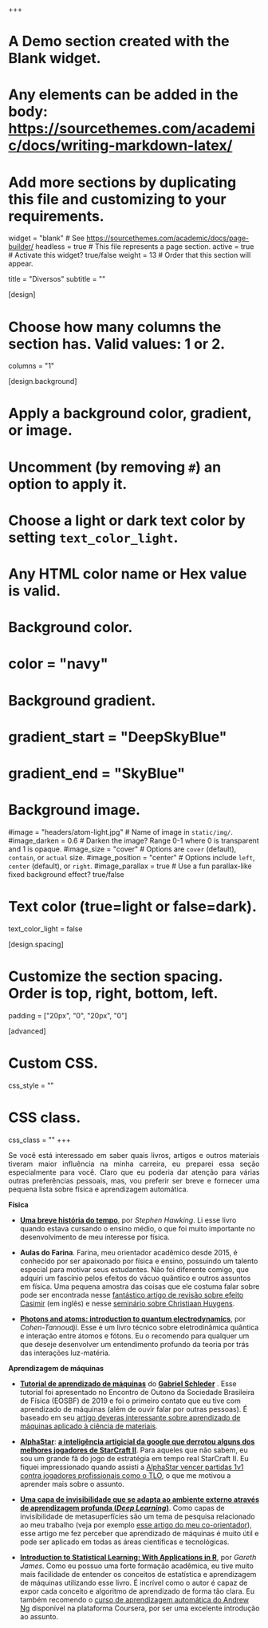 +++
# A Demo section created with the Blank widget.
# Any elements can be added in the body: https://sourcethemes.com/academic/docs/writing-markdown-latex/
# Add more sections by duplicating this file and customizing to your requirements.

widget = "blank"  # See https://sourcethemes.com/academic/docs/page-builder/
headless = true  # This file represents a page section.
active = true  # Activate this widget? true/false
weight = 13  # Order that this section will appear.

title = "Diversos"
subtitle = ""

[design]
  # Choose how many columns the section has. Valid values: 1 or 2.
  columns = "1"

[design.background]
  # Apply a background color, gradient, or image.
  #   Uncomment (by removing `#`) an option to apply it.
  #   Choose a light or dark text color by setting `text_color_light`.
  #   Any HTML color name or Hex value is valid.

  # Background color.
  # color = "navy"

  # Background gradient.
  # gradient_start = "DeepSkyBlue"
  # gradient_end = "SkyBlue"

  # Background image.
  #image = "headers/atom-light.jpg"  # Name of image in `static/img/`.
  #image_darken = 0.6  # Darken the image? Range 0-1 where 0 is transparent and 1 is opaque.
  #image_size = "cover"  #  Options are `cover` (default), `contain`, or `actual` size.
  #image_position = "center"  # Options include `left`, `center` (default), or `right`.
  #image_parallax = true  # Use a fun parallax-like fixed background effect? true/false

  # Text color (true=light or false=dark).
  text_color_light = false

[design.spacing]
  # Customize the section spacing. Order is top, right, bottom, left.
  padding = ["20px", "0", "20px", "0"]

[advanced]
 # Custom CSS.
 css_style = ""

 # CSS class.
 css_class = ""
+++

<p align="justify">Se você está interessado em saber quais livros, artigos e outros materiais tiveram maior influência na minha carreira, eu preparei essa seção especialmente para você. Claro que eu poderia dar atenção para várias outras preferências pessoais, mas, vou preferir ser breve e fornecer uma pequena lista sobre física e aprendizagem automática.</p>

**Física**

- [**Uma breve história do tempo**](https://pt.wikipedia.org/wiki/Uma_Breve_Hist%C3%B3ria_do_Tempo), por *Stephen Hawking*. Li esse livro quando estava cursando o ensino médio, o que foi muito importante no desenvolvimento de meu interesse por física.

- **Aulas do Farina**. Farina, meu orientador acadêmico desde 2015, é conhecido por ser apaixonado por física e ensino, possuindo um talento especial para motivar seus estudantes. Não foi diferente comigo, que adquiri um fascínio pelos efeitos do vácuo quântico e outros assuntos em física. Uma pequena amostra das coisas que ele costuma falar sobre pode ser encontrada nesse [fantástico artigo de revisão sobre efeito Casimir](http://www.sbfisica.org.br/bjp/files/v36_1137.pdf) (em inglês) e nesse [seminário sobre Christiaan Huygens](https://www.youtube.com/watch?v=MkCN0_1dzzM).

- [**Photons and atoms: introduction to quantum electrodynamics**](https://www.amazon.com.br/Photons-Atoms-Introduction-Quantum-Electrodynamics/dp/0471184330), por *Cohen-Tannoudji*. Esse é um livro técnico sobre eletrodinâmica quântica e interação entre átomos e fótons. Eu o recomendo para qualquer um que deseje desenvolver um entendimento profundo da teoria por trás das interações luz-matéria.

**Aprendizagem de máquinas**

- [**Tutorial de aprendizado de máquinas**](https://github.com/gschleder/MLtutorial) do [**Gabriel Schleder**](https://gschleder.github.io/) . Esse tutorial foi apresentado no Encontro de Outono da Sociedade Brasileira de Física (EOSBF) de 2019 e foi o primeiro contato que eu tive com aprendizado de máquinas (além de ouvir falar por outras pessoas). É baseado em seu [artigo deveras interessante sobre aprendizado de máquinas aplicado à ciência de materiais](https://iopscience.iop.org/article/10.1088/2515-7639/ab084b/pdf).

- [**AlphaStar**](https://deepmind.com/blog/article/alphastar-mastering-real-time-strategy-game-starcraft-ii): [**a inteligência artigicial da google que derrotou alguns dos melhores jogadores de StarCraft II**](https://www.nature.com/articles/s41586-019-1724-z.epdf?shared_access_token=eeinxBhKk8Z48E6x6FHZVdRgN0jAjWel9jnR3ZoTv0PSZcPzJFGNAZhOlk4deBCKav0uumYG1ZCvYjtJGSnL-x-42q3C4KrjbWLIOQpxrJaIK4LbpApBj-NfrJ4LKlrAr9U1vpqf2aPrrhSoGwhs1w%3D%3D). Para aqueles que não sabem, eu sou um grande fã do jogo de estratégia em tempo real StarCraft II. Eu fiquei impressionado quando assisti a [AlphaStar vencer partidas 1v1 contra jogadores profissionais como o TLO](https://www.youtube.com/watch?v=DpRPfidTjDA), o que me motivou a aprender mais sobre o assunto.

- [**Uma capa de invisibilidade que se adapta ao ambiente externo através de aprendizagem profunda (*Deep Learning*)**](https://www.researchgate.net/publication/340110736_Deep-learning-enabled_self-adaptive_microwave_cloak_without_human_intervention). Como capas de invisibilidade de metasuperfícies são um tema de pesquisa relacionado ao meu trabalho (veja por exemplo [esse artigo do meu co-orientador](https://arxiv.org/pdf/1308.5022.pdf)), esse artigo me fez perceber que aprendizado de máquinas é muito útil e pode ser aplicado em todas as áreas científicas e tecnológicas.

- [**Introduction to Statistical Learning: With Applications in R**](https://www.amazon.com.br/Introduction-Statistical-Learning-Applications-103/dp/1461471370), por *Gareth James*. Como eu possuo uma forte formação acadêmica, eu tive muito mais facilidade de entender os conceitos de estatística e aprendizagem de máquinas utilizando esse livro. É incrível como o autor é capaz de expor cada conceito e algoritmo de aprendizado de forma tão clara. Eu também recomendo o [curso de aprendizagem automática do Andrew Ng](https://www.coursera.org/learn/machine-learning?) disponível na plataforma Coursera, por ser uma excelente introdução ao assunto.
